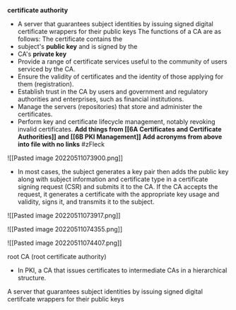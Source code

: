 **certificate authority**
- A server that guarantees subject identities by issuing signed digital certificate wrappers for their public keys
The functions of a CA are as follows:
The certificate contains the 
- subject's **public key** and is signed by the 
- CA's **private key**
-   Provide a range of certificate services useful to the community of users serviced by the CA.
-   Ensure the validity of certificates and the identity of those applying for them (registration).
-   Establish trust in the CA by users and government and regulatory authorities and enterprises, such as financial institutions.
-   Manage the servers (repositories) that store and administer the certificates.
-   Perform key and certificate lifecycle management, notably revoking invalid certificates.
**Add things from [[6A Certificates and  Certificate Authorities]] and [[6B PKI Management]]**
**Add acronyms from above into file with no links**
#zFleck 

![[Pasted image 20220511073900.png]]

- In most cases, the subject generates a key pair then adds the public key along with subject information and certificate type in a certificate signing request (CSR) and submits it to the CA. If the CA accepts the request, it generates a certificate with the appropriate key usage and validity, signs it, and transmits it to the subject.

![[Pasted image 20220511073917.png]]

![[Pasted image 20220511074355.png]]

![[Pasted image 20220511074407.png]]


root CA (root certificate authority)
- In PKI, a CA that issues certificates to intermediate CAs in a hierarchical structure.

A server that guarantees subject identities by issuing signed digital certifcate wrappers for their public keys